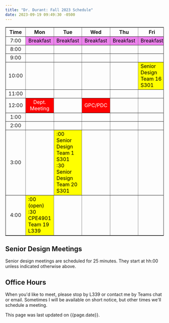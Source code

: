 ```yaml
---
title: "Dr. Durant: Fall 2023 Schedule"
date: 2023-09-19 09:49:30 -0500
---
```


<style type="text/css">
td         { text-align: center;                      }
td.am      { background-color: red;     color: white; }
td.cpe4901 { background-color: yellow;  color: black; text-align: left; }
td.lunch   { background-color: violet;  color: black; }
</style>

<div align="center">
<table border>
<tr><th>Time</th>       <th>Mon</th>                                                        <th>Tue</th>                                                                                <th>Wed</th>                        <th>Thu</th>                        <th>Fri</th>                                        </tr>
<tr><td>7:00</td>       <td class="lunch">Breakfast</td>                                    <td class="lunch">Breakfast</td>                                                            <td class="lunch">Breakfast</td>    <td class="lunch">Breakfast</td>    <td class="lunch">Breakfast</td>                    </tr>
<tr><td>8:00</td>       <td>&nbsp;</td>                                                     <td>&nbsp;</td>                                                                             <td>&nbsp;</td>                     <td>&nbsp;</td>                     <td>&nbsp;</td>                                     </tr>
<tr><td>9:00</td>       <td>&nbsp;</td>                                                     <td>&nbsp;</td>                                                                             <td>&nbsp;</td>                     <td>&nbsp;</td>                     <td>&nbsp;</td>                                     </tr>
<tr><td>10:00</td>      <td>&nbsp;</td>                                                     <td>&nbsp;</td>                                                                             <td>&nbsp;</td>                     <td>&nbsp;</td>                     <td class="cpe4901">Senior Design Team 16 S301</td> </tr>
<tr><td>11:00</td>      <td>&nbsp;</td>                                                     <td>&nbsp;</td>                                                                             <td>&nbsp;</td>                     <td>&nbsp;</td>                     <td>&nbsp;</td>                                     </tr>
<tr><td>12:00</td>      <td class="am">Dept. Meeting</td>                                   <td>&nbsp;</td>                                                                             <td class="am">GPC/PDC</td>         <td>&nbsp;</td>                     <td>&nbsp;</td>                                     </tr>
<tr><td>1:00</td>       <td>&nbsp;</td>                                                     <td>&nbsp;</td>                                                                             <td>&nbsp;</td>                     <td>&nbsp;</td>                     <td>&nbsp;</td>                                     </tr>
<tr><td>2:00</td>       <td>&nbsp;</td>                                                     <td>&nbsp;</td>                                                                             <td>&nbsp;</td>                     <td>&nbsp;</td>                     <td>&nbsp;</td>                                     </tr>
<tr><td>3:00</td>       <td>&nbsp;</td>                                                     <td class="cpe4901">:00 Senior Design Team 1 S301<br/>:30 Senior Design Team 20 S301</td>   <td>&nbsp;</td>                     <td>&nbsp;</td>                     <td>&nbsp;</td>                                     </tr>
<tr><td>4:00</td>       <td class="cpe4901">:00 (open)<br/>:30 CPE4901 Team 19 L339</td>    <td>&nbsp;</td>                                                                             <td>&nbsp;</td>                     <td>&nbsp;</td>                     <td>&nbsp;</td>                                     </tr>
</table>
</div>

## Senior Design Meetings

Senior design meetings are scheduled for 25 minutes. They start at hh:00 unless indicated otherwise above.

## Office Hours

When you'd like to meet, please stop by L339 or contact me by Teams chat or email. Sometimes I will be available on short notice, but other times we'll schedule a meeting.

This page was last updated on {{page.date}}.
